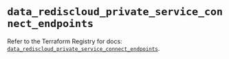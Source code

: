 # `data_rediscloud_private_service_connect_endpoints`

Refer to the Terraform Registry for docs: [`data_rediscloud_private_service_connect_endpoints`](https://registry.terraform.io/providers/redislabs/rediscloud/2.7.1/docs/data-sources/private_service_connect_endpoints).
